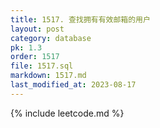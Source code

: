 ```yaml
---
title: 1517. 查找拥有有效邮箱的用户
layout: post
category: database
pk: 1.3
order: 1517
file: 1517.sql
markdown: 1517.md
last_modified_at: 2023-08-17
---
```


{% include leetcode.md %}
